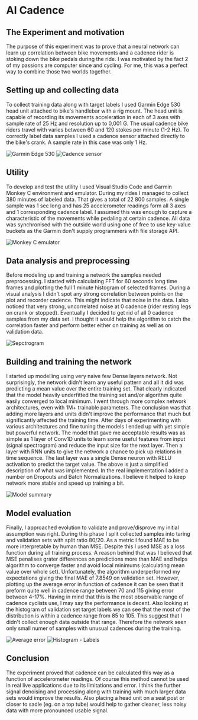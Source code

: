 # AI Cadence
## The Experiment and motivation
The purpose of this experiment was to prove that a neural network can learn up correlation between bike movements and a cadence rider is stoking down the bike pedals during the ride. I was motivated by the fact 2 of my passions are computer since and cycling. For me, this was a perfect way to combine those two worlds together.
 ## Setting up and collecting data
 To collect training data along with target labels I used Garmin Edge 530 head unit attached to bike's handlebar with a rig mount. The head unit is capable of recording its movements acceleration in each of 3 axes with sample rate of 25 Hz and resolution up to 0,001 G. The usual cadence bike riders travel with varies between 60 and 120 stokes per minute (1-2 Hz). To correctly label data samples I used a cadence sensor attached directly to the bike's crank. A sample rate in this case was only 1 Hz. 
 
![Garmin Edge 530](https://raw.githubusercontent.com/lukaszszydlowski/ai-cadence/main/Garmin%20Edge%20530.jpg)
![Cadence sensor](https://raw.githubusercontent.com/lukaszszydlowski/ai-cadence/main/Cadence%20sensor.jpg)
## Utility 
To develop and test the utility I used Visual Studio Code and Garmin Monkey C environment and emulator. During my rides I managed to collect 380 minutes of labeled data. That gives a total of 22 800 samples. A single sample was 1 sec long and has 25 accelerometer readings form all 3 axes and 1 corresponding cadence label. I assumed this was enough to capture a characteristic of the movements while pedaling at certain cadence. All data was synchronised with the outside world using one of free to use key-value buckets as the Garmin don't supply programmers with file storage API.

![Monkey C emulator](https://raw.githubusercontent.com/lukaszszydlowski/ai-cadence/main/Monkey%20C%20emulator.png)
## Data analysis and preprocessing
Before modeling up and training a network the samples needed preprocessing. I started with calculating FFT for 60 seconds long time frames and plotting the full 1 minute histogram of selected frames. During a visual analysis I didn't spot any strong correlation between points on the plot and recorder cadence. This might indicate that noise in the data. I also noticed that very strong, uncorrelated noise at 0 cadence (rider resting legs on crank or stopped). Eventually I decided to get rid of all 0 cadence samples from my data set. I thought it would help the algorithm to catch the correlation faster and perform better either on training as well as on validation data. 

![Sepctrogram](https://raw.githubusercontent.com/lukaszszydlowski/ai-cadence/main/example%20spectrogram.jpg)
## Building and training the network
I started up modelling using very naive few Dense layers network. Not surprisingly, the network didn't learn any useful pattern and all it did was predicting a mean value over the entire training set. That clearly indicated that the model heavily underfitted the training set and/or algorithm quite easily converged to local minimum. I went through more complex network architectures, even with 1M+ trainable parameters. The conclusion was that adding more layers and units didn't improve the performance that much but significantly affected the training time. After days of experimenting with various architectures and fine tuning the models I ended up with yet simple but powerful network. The model that gave me acceptable results was as simple as 1 layer of Conv1D units to learn some useful features from input (signal spectrogram) and reduce the input size for the next layer. Then a layer with RNN units to give the network a chance to pick up relations in time sequence. The last layer was a single Dense neuron with RELU activation to predict the target value. The above is just a simplified description of what was implemented. In the real implementation I added a number on Dropouts and Batch Normalizations. I believe it helped to keep network more stable and speed up training a bit. 

![Model summary](https://raw.githubusercontent.com/lukaszszydlowski/ai-cadence/main/model%20summary.png)
## Model evaluation
Finally, I approached evolution to validate and prove/disprove my initial assumption was right. During this phase I split collected samples into taring and validation sets with split ratio 80/20. As a metric I found MAE to be more interpretable by human than MSE. Despite this I used MSE as a loss function during all training process. A reason behind that was I believed that MSE penalises grater differences on predictions more than MAE and helps algorithm to converge faster and avoid local minimums (calculating  mean value over whole set). Unfortunately, the algorithm underperformed my expectations giving the final MAE of 7.8549 on validation set. However, plotting up the average error in function of cadence it can be seen that it preform quite well in cadence range between 70 and 115 giving error between 4-17%. Having in mind that this is the most observable range of cadence cyclists use, I may say the performance is decent. Also looking at the histogram of validation set target labels we can see that the most of the distribution is within a cadence range from 85 to 105. This suggest that I didn't collect enough data outside that range. Therefore the network seen only small numer of samples with unusual cadences during the training.

![Average error](https://raw.githubusercontent.com/lukaszszydlowski/ai-cadence/main/average%20error.jpg)
![Histogram - Labels](https://raw.githubusercontent.com/lukaszszydlowski/ai-cadence/main/histogram%20-%20labels.jpg)
## Conclusion
The experiment proved that cadence can be calculated this way as a function of accelerometer readings. Of course this method cannot be used in real live applications due to its limitations and error. I think the further signal denoising and processing along with training with much larger data sets would improve the results. Also placing a head unit on a seat post or closer to sadle (eg. on a top tube) would help to gather cleaner, less noisy data with more pronounced usable signal. 
